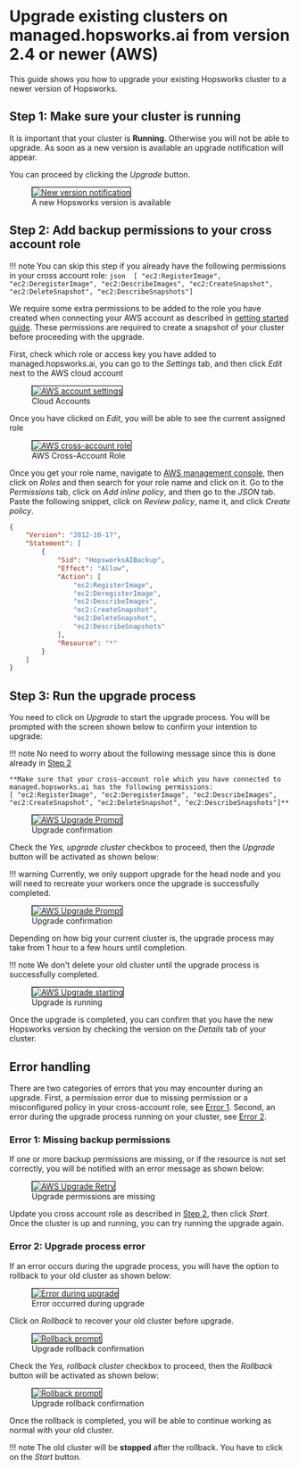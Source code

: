 # Upgrade existing clusters on managed.hopsworks.ai from version 2.4 or newer (AWS) 

This guide shows you how to upgrade your existing Hopsworks cluster to a newer version of Hopsworks.

## Step 1: Make sure your cluster is running

It is important that your cluster is **Running**. Otherwise you will not be able to upgrade. As soon as a new version is available an upgrade notification will appear.

You can proceed by clicking the *Upgrade* button.

<p align="center">
  <figure>
    <a  href="../../../assets/images/setup_installation/managed/aws/aws-notification-running-2.4.png">
      <img style="border: 1px solid #000" src="../../../assets/images/setup_installation/managed/aws/aws-notification-running-2.4.png" alt="New version notification">
    </a>
    <figcaption>A new Hopsworks version is available</figcaption>
  </figure>
</p>

## Step 2: Add backup permissions to your cross account role

!!! note
    You can skip this step if you already have the following permissions in your cross account role:
    ```json 
    [ "ec2:RegisterImage", "ec2:DeregisterImage", "ec2:DescribeImages", "ec2:CreateSnapshot", "ec2:DeleteSnapshot", "ec2:DescribeSnapshots"]
    ```

We require some extra permissions to be added to the role you have created when connecting your AWS account as described in [getting started guide](../getting_started/#step-1-connecting-your-aws-account). These permissions are required to create a snapshot of your cluster before proceeding with the upgrade. 


First, check which role or access key you have added to managed.hopsworks.ai, you can go to the *Settings* tab, and then click *Edit* next to the AWS cloud account

<p align="center">
  <figure>
    <a  href="../../../assets/images/setup_installation/managed/aws/aws-account-settings.png">
      <img style="border: 1px solid #000" src="../../../assets/images/setup_installation/managed/aws/aws-account-settings.png" alt="AWS account settings">
    </a>
    <figcaption>Cloud Accounts</figcaption>
  </figure>
</p>

Once you have clicked on *Edit*, you will be able to see the current assigned role

<p align="center">
  <figure>
    <a  href="../../../assets/images/setup_installation/managed/aws/aws-cross-account-role.png">
      <img style="border: 1px solid #000" src="../../../assets/images/setup_installation/managed/aws/aws-cross-account-role.png" alt="AWS cross-account role">
    </a>
    <figcaption>AWS Cross-Account Role</figcaption>
  </figure>
</p>

Once you get your role name, navigate to [AWS management console](https://console.aws.amazon.com/iam/home#), then click on *Roles* and then search for your role name and click on it.  Go to the *Permissions* tab, click on *Add inline policy*, and then go to the *JSON* tab. Paste the following snippet, click on *Review policy*, name it, and click *Create policy*.

```json
{
    "Version": "2012-10-17",
    "Statement": [
        {
            "Sid": "HopsworksAIBackup",
            "Effect": "Allow",
            "Action": [
                "ec2:RegisterImage",
                "ec2:DeregisterImage",
                "ec2:DescribeImages",
                "ec2:CreateSnapshot",
                "ec2:DeleteSnapshot",
                "ec2:DescribeSnapshots"
            ],
            "Resource": "*"
        }
    ]
}
```

## Step 3: Run the upgrade process

You need to click on *Upgrade* to start the upgrade process. You will be prompted with the screen shown below to confirm your intention to upgrade: 

!!! note
    No need to worry about the following message since this is done already in [Step 2](#step-2-add-backup-permissions-to-your-cross-account-role)

    **Make sure that your cross-account role which you have connected to managed.hopsworks.ai has the following permissions:
    [ "ec2:RegisterImage", "ec2:DeregisterImage", "ec2:DescribeImages", "ec2:CreateSnapshot", "ec2:DeleteSnapshot", "ec2:DescribeSnapshots"]**

<p align="center">
  <figure>
    <a  href="../../../assets/images/setup_installation/managed/aws/aws-upgrade-prompt-1_2.4.png">
      <img style="border: 1px solid #000" src="../../../assets/images/setup_installation/managed/aws/aws-upgrade-prompt-1_2.4.png" alt="AWS Upgrade Prompt">
    </a>
    <figcaption>Upgrade confirmation</figcaption>
  </figure>
</p>

Check the *Yes, upgrade cluster* checkbox to proceed, then the *Upgrade* button will be activated as shown below:

!!! warning
    Currently, we only support upgrade for the head node and you will need to recreate your workers once the upgrade is successfully completed. 

<p align="center">
  <figure>
    <a  href="../../../assets/images/setup_installation/managed/aws/aws-upgrade-prompt-2_2.4.png">
      <img style="border: 1px solid #000" src="../../../assets/images/setup_installation/managed/aws/aws-upgrade-prompt-2_2.4.png" alt="AWS Upgrade Prompt">
    </a>
    <figcaption>Upgrade confirmation</figcaption>
  </figure>
</p>

Depending on how big your current cluster is, the upgrade process may take from 1 hour to a few hours until completion.

!!! note
    We don't delete your old cluster until the upgrade process is successfully completed. 


<p align="center">
  <figure>
    <a  href="../../../assets/images/setup_installation/managed/aws/aws-upgrade-start_2.4.png">
      <img style="border: 1px solid #000" src="../../../assets/images/setup_installation/managed/aws/aws-upgrade-start_2.4.png" alt="AWS Upgrade starting">
    </a>
    <figcaption>Upgrade is running</figcaption>
  </figure>
</p>

Once the upgrade is completed, you can confirm that you have the new Hopsworks version by checking the version on the *Details* tab of your cluster.

## Error handling 
There are two categories of errors that you may encounter during an upgrade. First, a permission error due to missing permission or a misconfigured policy in your cross-account role, see [Error 1](#error-1-missing-backup-permissions). Second, an error during the upgrade process running on your cluster, see [Error 2](#error-2-upgrade-process-error).

### Error 1: Missing backup permissions

If one or more backup permissions are missing, or if the resource is not set correctly, you will be notified with an error message as shown below:

<p align="center">
  <figure>
    <a  href="../../../assets/images/setup_installation/managed/aws/aws-upgrade-backup-permission-error.png">
      <img style="border: 1px solid #000" src="../../../assets/images/setup_installation/managed/aws/aws-upgrade-backup-permission-error.png" alt="AWS Upgrade Retry">
    </a>
    <figcaption>Upgrade permissions are missing</figcaption>
  </figure>
</p>

Update you cross account role as described in [Step 2](#step-2-add-backup-permissions-to-your-cross-account-role), then click *Start*. Once the cluster is up and running, you can try running the upgrade again.


### Error 2: Upgrade process error

If an error occurs during the upgrade process, you will have the option to rollback to your old cluster as shown below: 

<p align="center">
  <figure>
    <a  href="../../../assets/images/setup_installation/managed/aws/aws-upgrade-error_2.4.png">
      <img style="border: 1px solid #000" src="../../../assets/images/setup_installation/managed/aws/aws-upgrade-error_2.4.png" alt="Error during upgrade">
    </a>
    <figcaption>Error occurred during upgrade</figcaption>
  </figure>
</p>

Click on *Rollback* to recover your old cluster before upgrade.

<p align="center">
  <figure>
    <a  href="../../../assets/images/setup_installation/managed/aws/aws-rollback-prompt-1_2.4.png">
      <img style="border: 1px solid #000" src="../../../assets/images/setup_installation/managed/aws/aws-rollback-prompt-1_2.4.png" alt="Rollback prompt">
    </a>
    <figcaption>Upgrade rollback confirmation</figcaption>
  </figure>
</p>

Check the *Yes, rollback cluster* checkbox to proceed, then the *Rollback* button will be activated as shown below:

<p align="center">
  <figure>
    <a  href="../../../assets/images/setup_installation/managed/aws/aws-rollback-prompt-2_2.4.png">
      <img style="border: 1px solid #000" src="../../../assets/images/setup_installation/managed/aws/aws-rollback-prompt-2_2.4.png" alt="Rollback prompt">
    </a>
    <figcaption>Upgrade rollback confirmation</figcaption>
  </figure>
</p>

Once the rollback is completed, you will be able to continue working as normal with your old cluster.

!!! note
    The old cluster will be **stopped** after the rollback. You have to click on the *Start* button.

